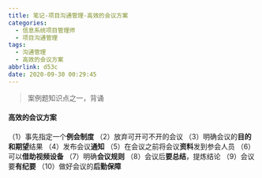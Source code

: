 ```yaml
---
title: 笔记-项目沟通管理-高效的会议方案
categories:
  - 信息系统项目管理师
  - 项目沟通管理
tags:
  - 沟通管理
  - 高效的会议方案
abbrlink: d53c
date: 2020-09-30 00:29:45
---
```


> 案例题知识点之一，背诵

#### 高效的会议方案

（1）事先指定一个**例会制度**
（2）放弃可开可不开的会议
（3）明确会议的**目的和期望**结果
（4）发布会议**通知**
（5）在会议之前将会议**资料**发到参会人员
（6）可以**借助视频设备**
（7）明确**会议规则**
（8）会议后**要总结**，提炼结论
（9）会议要**有纪要**
（10）做好会议的**后勤保障**
